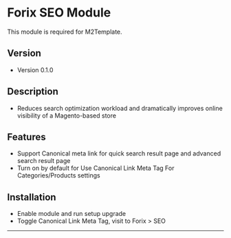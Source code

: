# Forix SEO Module
This module is required for M2Template.

## Version 
* Version 0.1.0


## Description 
* Reduces search optimization workload and dramatically improves online visibility of a Magento-based store


## Features
* Support Canonical meta link for quick search result page and advanced search result page
* Turn on by default for Use Canonical Link Meta Tag For Categories/Products settings


## Installation

* Enable module and run setup upgrade
* Toggle Canonical Link Meta Tag, visit to Forix > SEO


---


